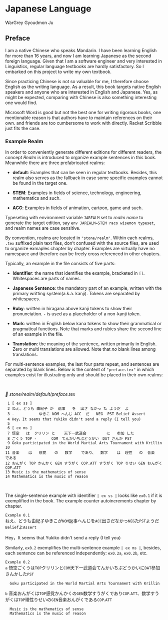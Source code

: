 # Japanese Language

WarGrey Gyoudmon Ju



## Preface

I am a native Chinese who speaks Mandarin. I have been learning English
for more than 16 years, and now I am learning Japanese as the second
foreign language. Given that I am a software engineer and very
interested in Linguistics, regular language textbooks are hardly
satisfactory. So I embarked on this project to write my own textbook.

Since practicing Chinese is not so valuable for me, I therefore choose
English as the writing language. As a result, this book targets native
English speakers and anyone who are interested in English and Japanese.
Yes, as might be expected, comparing with Chinese is also something
interesting one would find.

Microsoft Word is good but not the best one for writing rigorous books,
one mentionable reason is that authors have to maintain references on
their own.  and friends are too cumbersome to work with directly. Racket
Scribble just fits the case.

### Example Realm

In order to conveniently generate different editions for different
readers, the concept _Realm_ is introduced to organize example sentences
in this book. Meanwhile there are three prefabricated realms:

* **default**: Examples that can be seen in regular textbooks. Besides,
  this realm also serves as the fallback in case some specific examples
  cannot be found in the target one.

* **STEM**: Examples in fields of science, technology, engineering,
  mathematics and such.

* **ACG**: Examples in fields of animation, cartoon, game and such.

Typeseting with environment variable `JAREALM` set to _realm name_ to
generate the target edition, say `env JAREALM=STEM raco wisemon
typeset`, and realm names are case sensitive.

By convention, realms are located in `"stone/realm"`. Within each
realms, `.tex` suffixed plain text files, don’t confused with the
source files, are used to organize exmaples chapter by chapter. Examples
are virtually have no namespace and therefore can be freely cross
referenced in other chapters.

Typically, an example in the file consists of five parts:

* **Identifier**: the name that identifies the example, bracketed in
  `[]`. Whitespaces are parts of names.

* **Japanese Sentence**: the mandatory part of an example, written with
  the primary writting system(a.k.a. kanji). Tokens are separated by
  whitespaces.

* **Ruby**: written in hiragana above kanji tokens to show their
  pronunciation. `-` is used as a placeholder of a non-kanji token.

* **Mark**: written in English below kana tokens to show their
  grammatical or pragmatical functions. Note that marks and rubies share
  the second line of an example in the file.

* **Translation**: the meaning of the sentence, written primarily in
  English. Zero or multi translations are allowed. Note that ​_no_​
  blank lines among translations.

For multi-sentence examples, the last four parts repeat, and sentences
are separated by blank lines. Below is the content of `"preface.tex"` in
which examples exist for illustrating only and should be placed in their
own realms:

 

_📝 stone/realm/default/preface.tex_
```racket
 1 [ ex ss ]                                                          
 2 ねえ、どうも 由紀子 が  返事   を  出さ なかっ た ようだ  よ                              
 3 -           ゆきこ NOM へんじ ACC  だ   NEG  PST Belief Assert            
 4 Hey，It seems that Yukiko didn't send a reply (I tell you)          
 5                                                                    
 6 [ ex ms ]                                                          
 7 悟空   は  クリリン と    天下一武道会         に   参加 した                         
 8 ごくう TOP -　　　　COM　てんかいちぶどうかい　DAT さんか PST                            
 9 Goku participated in the World Martial Arts Tournament with Krillin
10                                                                    
11 音楽    は   感覚 　 の   数学    であり、  数学    は  理性   の  音楽    である          
12 おんがく TOP かんかく GEN すうがく COP.ATT すうがく TOP りせい GEN おんがく COP.ATT       
13 Music is the mathematics of sense                                  
14 Mathematics is the music of reason                                 
```

 

The single-sentence example with identifier `| ex ss |` looks like
`ex0.1` if it is exemplified in the book. The example counter
autoincrements chapter by chapter.

`Example 0.1`                                                     
ねえ、どうも由紀子ゆきこが`NOM`返事へんじを`ACC`出さだなかっ`NEG`た`PST`ようだ`Belief`よ`Assert`
                                                                  
 Hey，It seems that Yukiko didn't send a reply (I tell you)        

Similarly, `ex0.2` exemplifies the multi-sentence example `| ex ms |`,
besides, each sentence can be referenced independently: `ex0.2a`,
`ex0.2b`, etc.

`Example 0.2`                                                                                
 `a` 悟空ごくうは`TOP`クリリンと`COM`天下一武道会てんかいちぶどうかいに`DAT`参加さんかした`PST`                                 
                                                                                             
      Goku participated in the World Martial Arts Tournament with Krillin                    
 `b` 音楽おんがくは`TOP`感覚かんかくの`GEN`数学すうがくであり`COP`.`ATT`、数学すうがくは`TOP`理性りせいの`GEN`音楽おんがくである`COP`.`ATT`
                                                                                             
      Music is the mathematics of sense                                                      
      Mathematics is the music of reason                                                     




